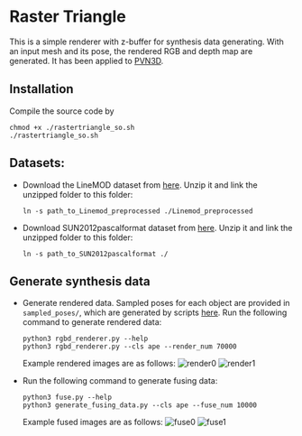 # Raster Triangle
This is a simple renderer with z-buffer for synthesis data generating. With an input mesh and its pose, the rendered RGB and depth map are generated. It has been applied to [PVN3D](https://github.com/ethnhe/PVN3D).

## Installation
Compile the source code by
```shell
chmod +x ./rastertriangle_so.sh
./rastertriangle_so.sh
```

## Datasets:
- Download the LineMOD dataset from [here](https://drive.google.com/drive/folders/19ivHpaKm9dOrr12fzC8IDFczWRPFxho7). Unzip it and link the unzipped folder to this folder:
    ```shell
    ln -s path_to_Linemod_preprocessed ./Linemod_preprocessed
    ```
- Download SUN2012pascalformat dataset from [here](http://groups.csail.mit.edu/vision/SUN/releases/SUN2012pascalformat.tar.gz). Unzip it and link the unzipped folder to this folder:
    ```shell
    ln -s path_to_SUN2012pascalformat ./
    ```

## Generate synthesis data
- Generate rendered data. Sampled poses for each object are provided in ``sampled_poses/``, which are generated by scripts [here](https://github.com/zju3dv/pvnet-rendering). Run the following command to generate rendered data:
    ```shell
    python3 rgbd_renderer.py --help
    python3 rgbd_renderer.py --cls ape --render_num 70000
    ```
    Example rendered images are as follows:
    ![render0](https://github.com/ethnhe/raster_triangle/tree/master/example_images/rnd0.png)
    ![render1](https://github.com/ethnhe/raster_triangle/tree/master/example_images/rnd1.png)


- Run the following command to generate fusing data:
    ```shell
    python3 fuse.py --help
    python3 generate_fusing_data.py --cls ape --fuse_num 10000
    ```
    Example fused images are as follows:
    ![fuse0](https://github.com/ethnhe/raster_triangle/tree/master/example_images/fuse0.png)
    ![fuse1](https://github.com/ethnhe/raster_triangle/tree/master/example_images/fuse1.png)
